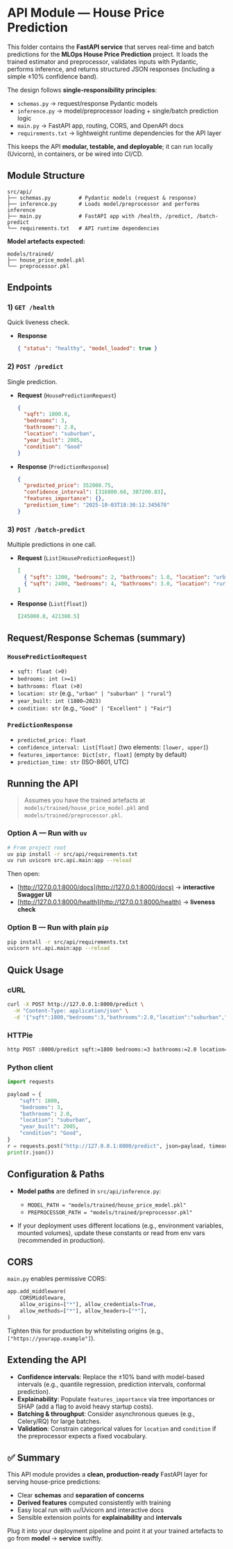 # **API Module — House Price Prediction**

This folder contains the **FastAPI service** that serves real-time and batch predictions for the **MLOps House Price Prediction** project.
It loads the trained estimator and preprocessor, validates inputs with Pydantic, performs inference, and returns structured JSON responses (including a simple ±10% confidence band).

The design follows **single-responsibility principles**:

* `schemas.py` → request/response Pydantic models
* `inference.py` → model/preprocessor loading + single/batch prediction logic
* `main.py` → FastAPI app, routing, CORS, and OpenAPI docs
* `requirements.txt` → lightweight runtime dependencies for the API layer

This keeps the API **modular, testable, and deployable**; it can run locally (Uvicorn), in containers, or be wired into CI/CD.

## **Module Structure**

```
src/api/
├── schemas.py         # Pydantic models (request & response)
├── inference.py       # Loads model/preprocessor and performs inference
├── main.py            # FastAPI app with /health, /predict, /batch-predict
└── requirements.txt   # API runtime dependencies
```

**Model artefacts expected:**

```
models/trained/
├── house_price_model.pkl
└── preprocessor.pkl
```

## **Endpoints**

### 1) `GET /health`

Quick liveness check.

* **Response**

  ```json
  { "status": "healthy", "model_loaded": true }
  ```

### 2) `POST /predict`

Single prediction.

* **Request** (`HousePredictionRequest`)

  ```json
  {
    "sqft": 1800.0,
    "bedrooms": 3,
    "bathrooms": 2.0,
    "location": "suburban",
    "year_built": 2005,
    "condition": "Good"
  }
  ```

* **Response** (`PredictionResponse`)

  ```json
  {
    "predicted_price": 352000.75,
    "confidence_interval": [316800.68, 387200.83],
    "features_importance": {},
    "prediction_time": "2025-10-03T18:30:12.345678"
  }
  ```

### 3) `POST /batch-predict`

Multiple predictions in one call.

* **Request** (`List[HousePredictionRequest]`)

  ```json
  [
    { "sqft": 1200, "bedrooms": 2, "bathrooms": 1.0, "location": "urban", "year_built": 1998, "condition": "Fair" },
    { "sqft": 2400, "bedrooms": 4, "bathrooms": 3.0, "location": "rural", "year_built": 2012, "condition": "Excellent" }
  ]
  ```
* **Response** (`List[float]`)

  ```json
  [245000.0, 421300.5]
  ```

## **Request/Response Schemas (summary)**

### `HousePredictionRequest`

* `sqft: float (>0)`
* `bedrooms: int (>=1)`
* `bathrooms: float (>0)`
* `location: str` (e.g., `"urban" | "suburban" | "rural"`)
* `year_built: int (1800–2023)`
* `condition: str` (e.g., `"Good" | "Excellent" | "Fair"`)

### `PredictionResponse`

* `predicted_price: float`
* `confidence_interval: List[float]` (two elements: `[lower, upper]`)
* `features_importance: Dict[str, float]` (empty by default)
* `prediction_time: str` (ISO-8601, UTC)

## **Running the API**

> Assumes you have the trained artefacts at `models/trained/house_price_model.pkl` and `models/trained/preprocessor.pkl`.

### Option A — Run with `uv`

```bash
# From project root
uv pip install -r src/api/requirements.txt
uv run uvicorn src.api.main:app --reload
```

Then open:

* [http://127.0.0.1:8000/docs](http://127.0.0.1:8000/docs) → **interactive Swagger UI**
* [http://127.0.0.1:8000/health](http://127.0.0.1:8000/health) → **liveness check**

### Option B — Run with plain `pip`

```bash
pip install -r src/api/requirements.txt
uvicorn src.api.main:app --reload
```

## **Quick Usage**

### cURL

```bash
curl -X POST http://127.0.0.1:8000/predict \
  -H "Content-Type: application/json" \
  -d '{"sqft":1800,"bedrooms":3,"bathrooms":2.0,"location":"suburban","year_built":2005,"condition":"Good"}'
```

### HTTPie

```bash
http POST :8000/predict sqft:=1800 bedrooms:=3 bathrooms:=2.0 location=suburban year_built:=2005 condition=Good
```

### Python client

```python
import requests

payload = {
    "sqft": 1800,
    "bedrooms": 3,
    "bathrooms": 2.0,
    "location": "suburban",
    "year_built": 2005,
    "condition": "Good",
}
r = requests.post("http://127.0.0.1:8000/predict", json=payload, timeout=10)
print(r.json())
```

## **Configuration & Paths**

* **Model paths** are defined in `src/api/inference.py`:

  * `MODEL_PATH = "models/trained/house_price_model.pkl"`
  * `PREPROCESSOR_PATH = "models/trained/preprocessor.pkl"`
* If your deployment uses different locations (e.g., environment variables, mounted volumes), update these constants or read from env vars (recommended in production).

## **CORS**

`main.py` enables permissive CORS:

```python
app.add_middleware(
    CORSMiddleware,
    allow_origins=["*"], allow_credentials=True,
    allow_methods=["*"], allow_headers=["*"],
)
```

Tighten this for production by whitelisting origins (e.g., `["https://yourapp.example"]`).

## **Extending the API**

* **Confidence intervals**: Replace the ±10% band with model-based intervals (e.g., quantile regression, prediction intervals, conformal prediction).
* **Explainability**: Populate `features_importance` via tree importances or SHAP (add a flag to avoid heavy startup costs).
* **Batching & throughput**: Consider asynchronous queues (e.g., Celery/RQ) for large batches.
* **Validation**: Constrain categorical values for `location` and `condition` if the preprocessor expects a fixed vocabulary.

## ✅ Summary

This API module provides a **clean, production-ready** FastAPI layer for serving house-price predictions:

* Clear **schemas** and **separation of concerns**
* **Derived features** computed consistently with training
* Easy local run with `uv`/Uvicorn and interactive docs
* Sensible extension points for **explainability** and **intervals**

Plug it into your deployment pipeline and point it at your trained artefacts to go from **model** → **service** swiftly.
